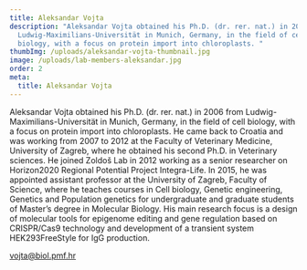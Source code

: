 ```yaml
---
title: Aleksandar Vojta
description: "Aleksandar Vojta obtained his Ph.D. (dr. rer. nat.) in 2006 from
  Ludwig-Maximilians-Universität in Munich, Germany, in the field of cell
  biology, with a focus on protein import into chloroplasts. "
thumbImg: /uploads/aleksandar-vojta-thumbnail.jpg
image: /uploads/lab-members-aleksandar.jpg
order: 2
meta:
  title: Aleksandar Vojta
---
```

Aleksandar Vojta obtained his Ph.D. (dr. rer. nat.) in 2006 from Ludwig-Maximilians-Universität in Munich, Germany, in the field of cell biology, with a focus on protein import into chloroplasts. He came back to Croatia and was working from 2007 to 2012 at the Faculty of Veterinary Medicine, University of Zagreb, where he obtained his second Ph.D. in Veterinary sciences. He joined Zoldoš Lab in 2012 working as a senior researcher on Horizon2020 Regional Potential Project Integra-Life. In 2015, he was appointed assistant professor at the University of Zagreb, Faculty of Science, where he teaches courses in Cell biology, Genetic engineering, Genetics and Population genetics for undergraduate and graduate students of Master’s degree in Molecular Biology. His main research focus is a design of molecular tools for epigenome editing and gene regulation based on CRISPR/Cas9 technology and development of a transient system HEK293FreeStyle for IgG production.

vojta@biol.pmf.hr
